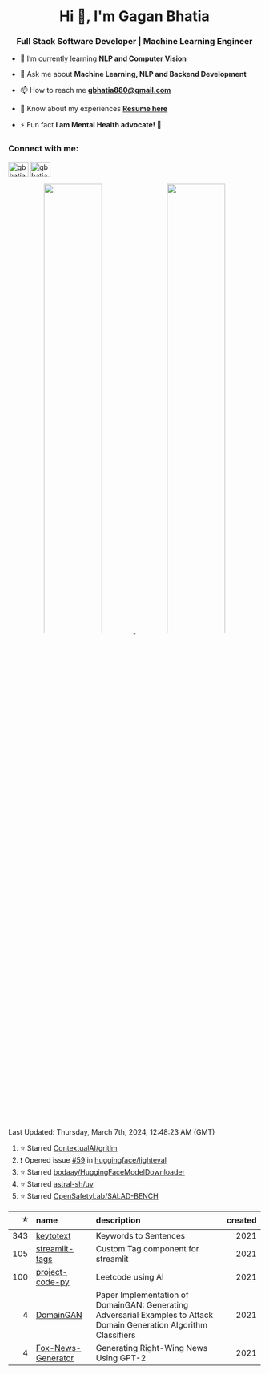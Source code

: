 <h1 align="center">Hi 👋, I'm Gagan Bhatia</h1>
<h3 align="center">Full Stack Software Developer | Machine Learning Engineer</h3>

- 🌱 I’m currently learning **NLP and Computer Vision**

- 💬 Ask me about **Machine Learning, NLP and Backend Development**

- 📫 How to reach me **gbhatia880@gmail.com**

- 📄 Know about my experiences [**Resume here**](https://drive.google.com/file/d/1IHd0CCh_PoQRnq8Njpgu_ENraGdsQ38d/view?usp=sharing)

- ⚡ Fun fact **I am Mental Health advocate! 🧠**

<h3 align="left">Connect with me:</h3>
<p align="left">
<a href="https://twitter.com/gbhatia30" target="blank"><img align="center" src="https://cdn.jsdelivr.net/npm/simple-icons@3.0.1/icons/twitter.svg" alt="gbhatia30" height="30" width="40" /></a>
<a href="https://linkedin.com/in/gbhatia30" target="blank"><img align="center" src="https://cdn.jsdelivr.net/npm/simple-icons@3.0.1/icons/linkedin.svg" alt="gbhatia30" height="30" width="40" /></a>
</p>

<p align="center">
<a href="https://github-readme-stats.vercel.app/api?username=gagan3012&count_private=true&show_icons=true&include_all_commits=false&hide_border=true&hide_title=true">
  <img width="48%"  src="https://github-readme-stats.vercel.app/api?username=gagan3012&count_private=true&show_icons=true&include_all_commits=false&hide_border=true&hide_title=true" />
</a>
<a href="https://github-readme-streak-stats.herokuapp.com/?user=gagan3012&hide_border=true">
  <img width="48%"  src="https://github-readme-streak-stats.herokuapp.com/?user=gagan3012&hide_border=true" />
</a>
</p>

<!--RECENT_ACTIVITY:last_update-->
Last Updated: Thursday, March 7th, 2024, 12:48:23 AM (GMT)
<!--RECENT_ACTIVITY:last_update_end-->
<!--RECENT_ACTIVITY:start-->

1. ⭐ Starred [ContextualAI/gritlm](https://github.com/ContextualAI/gritlm)
2. ❗️ Opened issue [#59](https://github.com/huggingface/lighteval/issues/59) in [huggingface/lighteval](https://github.com/huggingface/lighteval)
3. ⭐ Starred [bodaay/HuggingFaceModelDownloader](https://github.com/bodaay/HuggingFaceModelDownloader)
4. ⭐ Starred [astral-sh/uv](https://github.com/astral-sh/uv)
5. ⭐ Starred [OpenSafetyLab/SALAD-BENCH](https://github.com/OpenSafetyLab/SALAD-BENCH)
<!--RECENT_ACTIVITY:end-->

<!-- BEGIN LIST -->
|   ⭐ | name                                                                  | description                                                                                                          |   created |
|-----:|:----------------------------------------------------------------------|:---------------------------------------------------------------------------------------------------------------------|----------:|
|  343 | [keytotext](https://github.com/gagan3012/keytotext)                   | Keywords to Sentences                                                                                                |      2021 |
|  105 | [streamlit-tags](https://github.com/gagan3012/streamlit-tags)         | Custom Tag component for streamlit                                                                                   |      2021 |
|  100 | [project-code-py](https://github.com/gagan3012/project-code-py)       | Leetcode using AI                                                                                                    |      2021 |
|    4 | [DomainGAN](https://github.com/gagan3012/DomainGAN)                   | Paper Implementation of DomainGAN: Generating Adversarial Examples to Attack Domain Generation Algorithm Classifiers |      2021 |
|    4 | [Fox-News-Generator](https://github.com/gagan3012/Fox-News-Generator) | Generating Right-Wing News Using GPT-2                                                                               |      2021 |
<!-- END LIST -->

